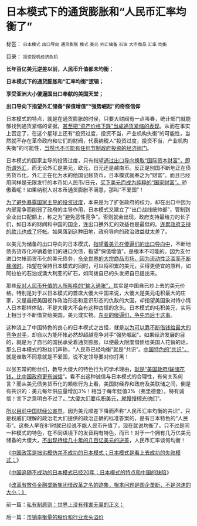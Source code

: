 # 日本模式下的通货膨胀和“人民币汇率均衡了”

标签： `日本模式` `出口导向` `通货膨胀` `模式` `美元` `外汇储备` `石油` `大宗商品` `汇率` `均衡` 

目录： `投资投机经济危机`

**长年百亿美元逆差以前，人民币升值都未均衡**；

**日本模式下的通货膨胀和“汇率均衡”逻辑；**

**享受亚洲大小傻逼国出口奉献的美国天堂；**

**出口导向下指望外汇储备“保值增值”“强势崛起”的奇怪信仰**

日本模式的特点，就是在通货膨胀的时侯，只要大财阀有一点叫春，统计部门就能够找到通货紧缩的证据，[甚至把“资产价格下跌”当成通货紧缩的表现](../../../2012/2/23/地方政府迷恋香港模式，中央政策倾慕日本模式.md)。从而在事实上否定了，在这个星球上还有“投资过度，投资不当，产业机构失衡”的可能性，当然就不存在革命政府和它们的财阀，代表纳税人“投资过度，投资不当，产业机构失衡”的可能性，[当然也不可能有任何节制政府投资的经济阀门](../../../2012/4/9/日本模式是看上去成功的失败.md)。

日本模式的国家主导的投资过度，只有指[望通过出口导向换取“国际资本财富”，即所谓外汇](../../../2012/4/16/德国模式与日本模式不可调和；及最理想的经济模式.md)，而无论外汇是美元，欧元，日元还是越南币。反正是别国不断地正在债务货币化，外汇正在化为水的他国记帐货币，日本模式就奉之为“财富”。而且已经用同样是无限发行的本币如人民币/日元，[买下美元而成为纯粹的“国家财富”。](../../../2011/1/6/日本传统文化拖了日本经济的后腿.md)骄傲着呢！如果纳税人对本币通货膨胀不满意，那叫“不爱国”！

[为了避免暴露国家主导的投资过度](../../../2011/5/31/专家南辕北辙，饮鸩止渴的高论.md)，本来是为了扩张政府的权力，却在出口中因为内部竞争而削弱了政府的主导作用，日本模式又建立了“出口战线统帅部”，管制到企业出口配额上，称之为“避免恶性竞争”。否则就会出现，政府支持最给力的长子们，如日本的财阀和中国的国企，连出口换外汇的效益也是最低的。[连累政府支持的款儿也成了坏帐](../../../2009/11/29/大萧条后凯恩斯主义和“坏帐过剩的危机”.md)。如果落到这种田地，政府导向的政治效益就太差了。

以美元为储备的出口导向的日本模式，[指望着美元在傻逼们的出口导向中](../../../2011/12/31/东亚列国经济奇迹水分大大，公有制没有增长动力.md)，不断地债务货币化冲销着他们的进口欠债，指望“保值增值”，是根本不可能的。因为支付进口欠帐而货币化的美元债务，[令全世界的大宗商品市场，因为流动性泛滥而不断暴涨时](../../../2010/6/22/外汇储备说明政府相对廉洁；.md)。指望在保持日本模式的同时，可以将积累的美元，买得更便宜的原料，如阿拉伯的石油或澳大利亚的矿石，如同拨自已的头发把自已提出来。

那些[反对人民币升值的人所叫唤的“输入通胀”，](../../../2012/2/22/“资本项目输出平衡经常项目顺差”是叛国犯罪！.md)其实是中国自已炒上去的美元价格。特别是对于以日本模式的首席大傻大中国来说，大傻大是美元屯积最大的庄家，又是最把美国视作政治形态和意识形态的仇敌的大国，却指望美国象对待小情人日本那样体贴，不是大傻大不会有这种古怪的念头。日本模式的屯积美元，实际上相当于不断借贷给美国，美元或实物。[东亚的傻逼们，争先恐后干这事](../../../2010/5/15/乱世和血性和东亚傻逼大赛史.md)。

这种浇上了中国特色的良心的日本模式之古怪，就是[以为可以靠不断借钱给最大的竞争对手](../../../2010/5/3/美国历史上最可笑的对手.md)，却自以为能坏帐必然却超越竞争对手“强势崛起”。如果经济发展的目的，就是为了自已的国民承受着通货膨胀，以便最大限度借债给美国人花销的话，那么日本模式的粉丝们声称，“人民币已经均衡”就是“共识”。[中国特色的“共识”，](../../../2012/3/30/国产公知普遍愚昧，仅有“改变”的共识；.md)就是谁敢不同意就是不爱国，说不定领导要对你打黑！

以张五常的粉丝们，教导大傻大的特色行为的学术理由，[就是“美国政府/联储花钱，比中国政府更有诚信](../../../2011/11/30/平价购买力的货币“稳定”：汇率稳定则通货膨胀.md)”。看不出这种诚信与日本模式的合理性，有何关系何言？而从美元债务货币化的赖帐行为上看，美国财经界和政府及美联储之间，倒是有共识的：美元每年供应量增加3%！相当于每年贬值3%（弗里德曼）。特有诚信！言下之意明白不过了[，“大傻大们要屯积美元，就慢慢榨光他们](../../../2007/11/30/美国一直坚决反对人民币升值？.md)”。

[所以目前中国财经公害界](../../../2011/6/30/学点经济学不能帮你发大财.md)，因为美元顺差下降而声称“人民币汇率均衡的共识”，只是权威们理解的政治老大们提供的政治正确的标准答案的，是有日本特色的“人民币”。这些人早在8:1时就已经说不能人民币升值了，现在就说均衡了。只不过是同一种模式的特色，在不同语境下的发音稍有特色，而已！对于一个拥有几万亿美元储备的大傻大，[不出现持续几十年的几百亿美元的逆差](../../../2010/6/21/中国应该升值人民币成为美元逆差国.md)，人民币汇率谈何均衡！

《[中国政策是拙劣模仿并不成功的日本模式；日本模式是看上去成功的失败模式；](../../../2012/4/9/日本模式是看上去成功的失败.md)》

《[中国追随不成功的日本模式已经20年；日本模式的特点和中国的缺陷](../../../2012/4/16/德国模式与日本模式不可调和；及最理想的经济模式.md)》

《[改革有放任金融垄断集团借改革之名的迹象，根本问题是国企垄断，不是泡沫的大小；》](../../../2012/4/20/“金融改革”真是这种意向吗？.md)

前一篇：[私有制原则：世界上没有残害无辜的正义；](../../../2012/4/23/私有制原则：世界上没有残害无辜的正义；.md)

后一篇：[市销率衡量的股价和行业龙头溢价](../../../2012/4/23/市销率衡量的股价和行业龙头溢价.md)